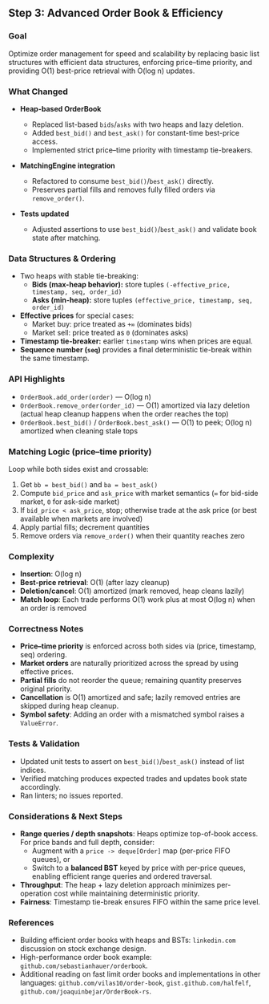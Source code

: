 ## Step 3: Advanced Order Book & Efficiency

### Goal

Optimize order management for speed and scalability by replacing basic list structures with efficient data structures, enforcing price–time priority, and providing O(1) best-price retrieval with O(log n) updates.

### What Changed

- **Heap-based OrderBook**
  - Replaced list-based `bids`/`asks` with two heaps and lazy deletion.
  - Added `best_bid()` and `best_ask()` for constant-time best-price access.
  - Implemented strict price–time priority with timestamp tie-breakers.

- **MatchingEngine integration**
  - Refactored to consume `best_bid()`/`best_ask()` directly.
  - Preserves partial fills and removes fully filled orders via `remove_order()`.

- **Tests updated**
  - Adjusted assertions to use `best_bid()`/`best_ask()` and validate book state after matching.

### Data Structures & Ordering

- Two heaps with stable tie-breaking:
  - **Bids (max-heap behavior):** store tuples `(-effective_price, timestamp, seq, order_id)`
  - **Asks (min-heap):** store tuples `(effective_price, timestamp, seq, order_id)`
- **Effective prices** for special cases:
  - Market buy: price treated as `+∞` (dominates bids)
  - Market sell: price treated as `0` (dominates asks)
- **Timestamp tie-breaker:** earlier `timestamp` wins when prices are equal.
- **Sequence number (`seq`)** provides a final deterministic tie-break within the same timestamp.

### API Highlights

- `OrderBook.add_order(order)` — O(log n)
- `OrderBook.remove_order(order_id)` — O(1) amortized via lazy deletion (actual heap cleanup happens when the order reaches the top)
- `OrderBook.best_bid()` / `OrderBook.best_ask()` — O(1) to peek; O(log n) amortized when cleaning stale tops

### Matching Logic (price–time priority)

Loop while both sides exist and crossable:
1. Get `bb = best_bid()` and `ba = best_ask()`
2. Compute `bid_price` and `ask_price` with market semantics (`∞` for bid-side market, `0` for ask-side market)
3. If `bid_price < ask_price`, stop; otherwise trade at the ask price (or best available when markets are involved)
4. Apply partial fills; decrement quantities
5. Remove orders via `remove_order()` when their quantity reaches zero

### Complexity

- **Insertion**: O(log n)
- **Best-price retrieval**: O(1) (after lazy cleanup)
- **Deletion/cancel**: O(1) amortized (mark removed, heap cleans lazily)
- **Match loop**: Each trade performs O(1) work plus at most O(log n) when an order is removed

### Correctness Notes

- **Price–time priority** is enforced across both sides via (price, timestamp, seq) ordering.
- **Market orders** are naturally prioritized across the spread by using effective prices.
- **Partial fills** do not reorder the queue; remaining quantity preserves original priority.
- **Cancellation** is O(1) amortized and safe; lazily removed entries are skipped during heap cleanup.
- **Symbol safety**: Adding an order with a mismatched symbol raises a `ValueError`.

### Tests & Validation

- Updated unit tests to assert on `best_bid()`/`best_ask()` instead of list indices.
- Verified matching produces expected trades and updates book state accordingly.
- Ran linters; no issues reported.

### Considerations & Next Steps

- **Range queries / depth snapshots**: Heaps optimize top-of-book access. For price bands and full depth, consider:
  - Augment with a `price -> deque[Order]` map (per-price FIFO queues), or
  - Switch to a **balanced BST** keyed by price with per-price queues, enabling efficient range queries and ordered traversal.
- **Throughput**: The heap + lazy deletion approach minimizes per-operation cost while maintaining deterministic priority.
- **Fairness**: Timestamp tie-break ensures FIFO within the same price level.

### References

- Building efficient order books with heaps and BSTs: `linkedin.com` discussion on stock exchange design.
- High-performance order book example: `github.com/sebastianhauer/orderbook`.
- Additional reading on fast limit order books and implementations in other languages: `github.com/vilas10/order-book`, `gist.github.com/halfelf`, `github.com/joaquinbejar/OrderBook-rs`.


